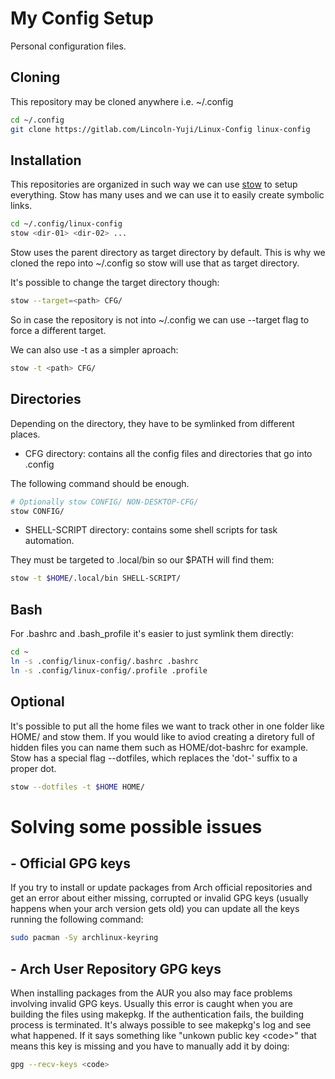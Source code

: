 # My Config Setup

Personal configuration files.

## Cloning

This repository may be cloned anywhere i.e. ~/.config

```bash
cd ~/.config
git clone https://gitlab.com/Lincoln-Yuji/Linux-Config linux-config
```

## Installation

This repositories are organized in such way we can use [stow](https://github.com/aspiers/stow)
to setup everything. Stow has many uses and we can use it to easily create symbolic links.

```bash
cd ~/.config/linux-config
stow <dir-01> <dir-02> ...
```

Stow uses the parent directory as target directory by default. This is why we cloned the repo into ~/.config so stow
will use that as target directory.

It's possible to change the target directory though:

```bash
stow --target=<path> CFG/
```

So in case the repository is not into ~/.config we can use --target flag to force a different
target.

We can also use -t as a simpler aproach:

```bash
stow -t <path> CFG/
```

## Directories

Depending on the directory, they have to be symlinked from different places.

+ CFG directory: contains all the config files and directories that go into .config

The following command should be enough.
```bash
# Optionally stow CONFIG/ NON-DESKTOP-CFG/
stow CONFIG/
```

+ SHELL-SCRIPT directory: contains some shell scripts for task automation.

They must be targeted to .local/bin so our $PATH will find them:
```bash
stow -t $HOME/.local/bin SHELL-SCRIPT/
```

## Bash

For .bashrc and .bash\_profile it's easier to just symlink them directly:
```bash
cd ~
ln -s .config/linux-config/.bashrc .bashrc
ln -s .config/linux-config/.profile .profile
```


## Optional

It's possible to put all the home files we want to track other in one folder like HOME/ and
stow them. If you would like to aviod creating a diretory full of hidden files you can name
them such as HOME/dot-bashrc for example. Stow has a special flag --dotfiles, which replaces
the 'dot-' suffix to a proper dot.

```bash
stow --dotfiles -t $HOME HOME/
```

# Solving some possible issues

## - Official GPG keys

If you try to install or update packages from Arch official repositories and get an error
about either missing, corrupted or invalid GPG keys (usually happens when your arch version
gets old) you can update all the keys running the following command:

```bash
sudo pacman -Sy archlinux-keyring
```

## - Arch User Repository GPG keys

When installing packages from the AUR you also may face problems involving invalid GPG keys.
Usually this error is caught when you are building the files using makepkg. If the authentication
fails, the building process is terminated. It's always possible to see makepkg's log and see
what happened. If it says something like "unkown public key \<code\>" that means this key is
missing and you have to manually add it by doing:

```bash
gpg --recv-keys <code>
```
